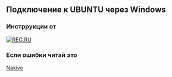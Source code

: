 ## Подключение к UBUNTU через Windows

### Инстррукции от
[![REG.RU](https://www.reg.ru/i/svg/b-header__logo_type_ru.svg)](https://help.reg.ru/hc/ru/articles/4408054708753-%D0%9A%D0%B0%D0%BA-%D0%BF%D0%BE%D0%B4%D0%BA%D0%BB%D1%8E%D1%87%D0%B8%D1%82%D1%8C%D1%81%D1%8F-%D0%BA-Ubuntu-%D0%B8%D0%B7-Windows-%D1%81-%D0%BF%D0%BE%D0%BC%D0%BE%D1%89%D1%8C%D1%8E-RDP)

### Если ошибки читай это
[Nakivo](https://www.nakivo.com/blog/how-to-use-remote-desktop-connection-ubuntu-linux-walkthrough/)